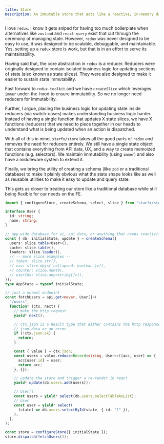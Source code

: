 ```yaml
---
title: Store
Description: An immutable store that acts like a reactive, in-memory database
---
```


I love `redux`. I know it gets sniped for having too much boilerplate when
alternatives like `zustand` and `react-query` exist that cut through the
ceremony of managing state. However, `redux` was never designed to be easy to
use, it was designed to be scalable, debuggable, and maintainable. Yes, setting
up a `redux` store is work, but that is in an effort to serve its
maintainability.

Having said that, the core abstraction in `redux` is a reducer. Reducers were
originally designed to contain isolated business logic for updating sections of
state (also known as state slices). They were also designed to make it easier to
sustain state immutability.

Fast forward to `redux-toolkit` and we have `createSlice` which leverages
`immer` under-the-hood to ensure immutability. So we no longer need reducers for
immutability.

Further, I argue, placing the business logic for updating state inside reducers
(via switch-cases) makes understanding business logic harder. Instead of having
a single function that updates X state slices, we have X functions (reducers)
that we need to piece together in our heads to understand what is being updated
when an action is dispatched.

With all of this in mind, `starfx/store` takes all the good parts of `redux` and
removes the need for reducers entirely. We still have a single state object that
contains everything from API data, UX, and a way to create memoized functions
(e.g. selectors). We maintain immutability (using `immer`) and also have a
middleware system to extend it.

Finally, we bring the utility of creating a schema (like `zod` or a traditional
database) to make it plainly obvious what the state shape looks like as well as
reusable utilities to make it easy to update and query state.

This gets us closer to treating our store like a traditional database while
still being flexible for our needs on the FE.

```ts
import { configureStore, createSchema, select, slice } from "starfx/store";

interface User {
  id: string;
  name: string;
}

// app-wide database for ui, api data, or anything that needs reactivity
const { db, initialState, update } = createSchema({
  users: slice.table<User>(),
  cache: slice.table(),
  loaders: slice.loader(),
  // -- more slice examples --
  // token: slice.str(),
  // nav: slice.obj<{ collapsed: boolean }>(),
  // counter: slice.num(0),
  // userIds: slice.any<string[]>(),
});
type AppState = typeof initialState;

// just a normal endpoint
const fetchUsers = api.get<never, User[]>(
  "/users",
  function* (ctx, next) {
    // make the http request
    yield* next();

    // ctx.json is a Result type that either contains the http response
    // json data or an error
    if (!ctx.json.ok) {
      return;
    }

    const { value } = ctx.json;
    const users = value.reduce<Record<string, User>>((acc, user) => {
      acc[user.id] = user;
      return acc;
    }, {});

    // update the store and trigger a re-render in react
    yield* update(db.users.add(users));

    // User[]
    const users = yield* select(db.users.selectTableAsList);
    // User
    const user = yield* select(
      (state) => db.users.selectById(state, { id: "1" }),
    );
  },
);

const store = configureStore({ initialState });
store.dispatch(fetchUsers());
```
